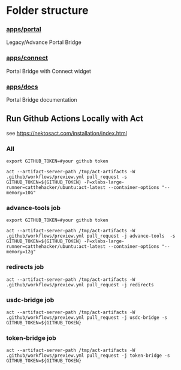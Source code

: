 # Folder structure

### [apps/portal](./apps/portal/)

Legacy/Advance Portal Bridge

### [apps/connect](./apps/connect/)

Portal Bridge with Connect widget

### [apps/docs](./apps/docs/)

Portal Bridge documentation

## Run Github Actions Locally with Act 

see https://nektosact.com/installation/index.html

### All

```shell
export GITHUB_TOKEN=#your github token

act --artifact-server-path /tmp/act-artifacts -W .github/workflows/preview.yml pull_request -s GITHUB_TOKEN=${GITHUB_TOKEN} -P=xlabs-large-runner=catthehacker/ubuntu:act-latest --container-options "--memory=10G"
```

### advance-tools job

```shell
export GITHUB_TOKEN=#your github token

act --artifact-server-path /tmp/act-artifacts -W .github/workflows/preview.yml pull_request -j advance-tools  -s GITHUB_TOKEN=${GITHUB_TOKEN} -P=xlabs-large-runner=catthehacker/ubuntu:act-latest --container-options "--memory=12g"
```

### redirects job

```shell
act --artifact-server-path /tmp/act-artifacts -W .github/workflows/preview.yml pull_request -j redirects
```

### usdc-bridge job

```shell
act --artifact-server-path /tmp/act-artifacts -W .github/workflows/preview.yml pull_request -j usdc-bridge -s GITHUB_TOKEN=${GITHUB_TOKEN} 
```
### token-bridge job

```shell
act --artifact-server-path /tmp/act-artifacts -W .github/workflows/preview.yml pull_request -j token-bridge -s GITHUB_TOKEN=${GITHUB_TOKEN} 
```